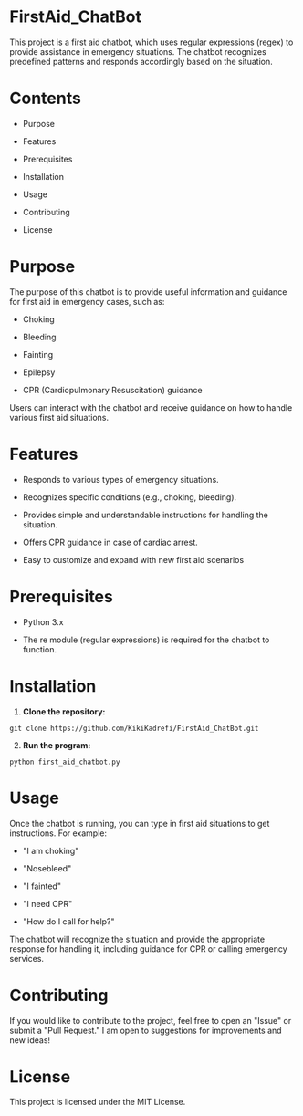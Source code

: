 # FirstAid_ChatBot
This project is a first aid chatbot, which uses regular expressions (regex) to provide assistance in emergency situations. The chatbot recognizes predefined patterns and responds accordingly based on the situation.
# Contents
* Purpose

* Features

* Prerequisites

* Installation

* Usage

* Contributing

* License
# Purpose
The purpose of this chatbot is to provide useful information and guidance for first aid in emergency cases, such as:

- Choking

- Bleeding

- Fainting

- Epilepsy

- CPR (Cardiopulmonary Resuscitation) guidance

Users can interact with the chatbot and receive guidance on how to handle various first aid situations.
# Features
* Responds to various types of emergency situations.

* Recognizes specific conditions (e.g., choking, bleeding).

* Provides simple and understandable instructions for handling the situation.

* Offers CPR guidance in case of cardiac arrest.

* Easy to customize and expand with new first aid scenarios

# Prerequisites
- Python 3.x

- The re module (regular expressions) is required for the chatbot to function.
# Installation

1) **Clone the repository:**
    
``` git clone https://github.com/KikiKadrefi/FirstAid_ChatBot.git ```


2) **Run the program:**


``` python first_aid_chatbot.py ```
# Usage
Once the chatbot is running, you can type in first aid situations to get instructions. For example:

- "I am choking"

- "Nosebleed"

- "I fainted"

- "I need CPR"

- "How do I call for help?"

The chatbot will recognize the situation and provide the appropriate response for handling it, including guidance for CPR or calling emergency services.
# Contributing
If you would like to contribute to the project, feel free to open an "Issue" or submit a "Pull Request." I am open to suggestions for improvements and new ideas!
# License
This project is licensed under the MIT License.

